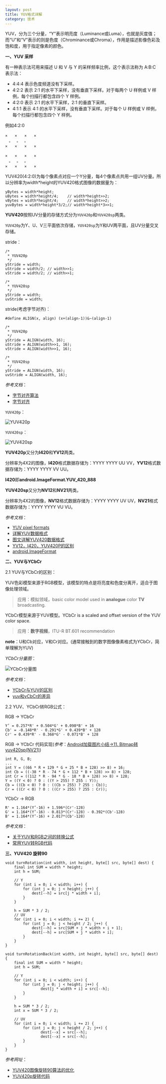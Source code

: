 ```yaml
---
layout: post
title: YUV格式详解
category: 技术
---
```


YUV，分为三个分量，“Y”表示明亮度（Luminance或Luma），也就是灰度值；
而“U”和“V”表示的则是色度（Chrominance或Chroma），作用是描述影像色彩及饱和度，用于指定像素的颜色。

**一、YUV 采样**

有一种表示法可用来描述 U 和 V 与 Y 的采样频率比例，这个表示法称为 A:B:C 表示法：

* 4:4:4 表示色度频道没有下采样。
* 4:2:2 表示 2:1 的水平下采样，没有垂直下采样。对于每两个 U 样例或 V 样例，每个扫描行都包含四个 Y 样例。
* 4:2:0 表示 2:1 的水平下采样，2:1 的垂直下采样。
* 4:1:1 表示 4:1 的水平下采样，没有垂直下采样。对于每个 U 样例或 V 样例，每个扫描行都包含四个 Y 样例。

例如4:2:0

```
×　　×　　×　　×
　。　 。　 。
×　　×　　×　　×

×　　×　　×　　×
　。　 。　 。
×　　×　　×　　×
```

YUV420(4:2:0)为每个像素点对应一个Y分量，每4个像素点共用一组UV分量。所以分辨率为width*height的YUV420格式图像的数据量为：

```
yBytes = width*height;
uBytes = width*height/4;    // width*height>>2;
vBytes = width*height/4;    // width*height>>2;
yuvBytes = width*height*3/2;// width*height*3>>1;
```

**YUV420**按照UV分量的存储方式分为`YUV420p`和`YUV420sp`两类。

`YUV420p`为Y、U、V三平面依次存储，`YUV420sp`为Y和UV两平面，且UV分量交叉存储。

stride：

```
/*
 * YUV420p
 */
yStride = width;
uStride = width/2; // width>>1;
vStride = width/2; // width>>1;

/*
 * YUV420sp
 */
yStride = width;
uvStride = width;
```

stride(考虑字节对齐)：

```
#define ALIGN(x, align) (x+(align-1))&~(align-1)

/*
 * YUV420p
 */
yStride = ALIGN(width, 16);
uStride = ALIGN(width>>1, 16);
vStride = ALIGN(width>>1, 16);

/*
 * YUV420sp
 */
yStride = ALIGN(width, 16);
uvStride = ALIGN(width, 16);
```

*参考文档*：

* [字节对齐算法](http://my.oschina.net/chunquedong/blog/267555 "Markdown")
* [字节对齐](http://sensor.blog.51cto.com/1018471/240230 "Markdown")

`YUV420p`：

![YUV420p](http://img.my.csdn.net/uploads/201208/31/1346422959_6364.png "yuv")

`YUV420sp`：

![YUV420sp](http://img.my.csdn.net/uploads/201208/31/1346422970_2927.png "yuv")

**YUV420p**又分为**I420**和**YV12**两类。

分辨率为4X2的图像，**I420**格式数据存储为：YYYY YYYY UU VV，**YV12**格式数据存储为：YYYY YYYY VV UU。

**I420**即**android.ImageFormat.YUV\_420\_888**

**YUV420sp**又分为**NV12**和**NV21**两类。

分辨率为4X2的图像，**NV12**格式数据存储为：YYYY YYYY UV UV，**NV21**格式数据存储为：YYYY YYYY VU VU。

*参考文档*：

* [YUV pixel formats](http://www.fourcc.org/yuv.php "Markdown")
* [详解YUV数据格式](http://blog.csdn.net/beyond_cn/article/details/12998247 "Markdown")
* [图文详解YUV420数据格式](http://m.blog.csdn.net/blog/mianhuantang848989/30234481 "Markdown")
* [YV12，I420，YUV420P的区别](http://blog.csdn.net/leixiaohua1020/article/details/12234821 "Markdown")
* [android.ImageFormat](http://developer.android.com/reference/android/graphics/ImageFormat.html "Markdown")

**二、YUV与YCbCr**

2.1 YUV与YCbCr的区别：

YUV色彩模型来源于RGB模型，该模型的特点是将亮度和色度分离开，适合于图像处理领域。
> 应用：模拟领域，basic color model used in **analogue** color **TV** broadcasting.
 
YCbCr模型来源于YUV模型。YCbCr is a scaled and offset version of the YUV color space.
> 应用：**数字视频**，ITU-R BT.601 recommendation

**note**：U和Cb对应，V和Cr对应。(通常接触到的数字图像像素格式为YCbCr，简单理解为YUV)

*YCbCr分量图*：

![YCbCr分量图](https://i-msdn.sec.s-msft.com/dynimg/IC676791.png "YCbCr")

*参考文档*：

* [YCbCr与YUV的区别](http://blog.csdn.net/michaelcao1980/article/details/12773183 "Markdown")
* [yuv和yCbCr的差异](http://blog.csdn.net/sunshine1314/article/details/612485 "Markdown")

2.2 YUV、YCbCr转RGB公式：

RGB -> YCbCr

```
Y’ = 0.257*R' + 0.504*G' + 0.098*B' + 16
Cb' = -0.148*R' - 0.291*G' + 0.439*B' + 128
Cr' = 0.439*R' - 0.368*G' - 0.071*B' + 128
```

RGB -> YCbCr 代码实现(*参考*：[Android加载图片小结->11. Bitmap转yuv420sp(NV21)](http://lsclone.github.io/blog/%E6%8A%80%E6%9C%AF/2015/08/18/android-1.html "Markdown"))

```
int R, G, B;
...
int Y = ((66 * R + 129 * G + 25 * B + 128) >> 8) + 16;
int Cb = ((-38 * R - 74 * G + 112 * B + 128) >> 8) + 128;
int Cr = ((112 * R - 94 * G - 18 * B + 128) >> 8) + 128;
Y = ((Y < 0) ? 0 : ((Y > 255) ? 255 : Y));
Cb = ((Cb < 0) ? 0 : ((Cb > 255) ? 255 : Cb));
Cr = ((Cr < 0) ? 0 : ((Cr > 255) ? 255 : Cr));
```

YCbCr -> RGB

```
R' = 1.164*(Y’-16) + 1.596*(Cr'-128)
G' = 1.164*(Y’-16) - 0.813*(Cr'-128) - 0.392*(Cb'-128)
B' = 1.164*(Y’-16) + 2.017*(Cb'-128)
```

*参考文档*：

* [关于YUV和RGB之间的转换公式 ](http://blog.sina.com.cn/s/blog_5713096b0100059i.html "Markdown")
* [常用YUV转RGB代码](http://blog.csdn.net/huiguixian/article/details/17334195 "Markdown")

**三、YUV420 旋转90**

```
void turnRotation(int width, int height, byte[] src, byte[] dest) {
	final int SUM = width * height;
	int h = SUM;

	// Y
	for (int i = 0; i < width; i++) {
		for (int j = 0; j < height; j++) {
			dest[--h] = src[j * width + i];
		}
	}

	h = SUM * 3 / 2;
	// UV
	for (int i = 0; i < width; i += 2) {
		for (int j = 0; j < height / 2; j++) {
			dest[--h] = src[SUM + j * width + i + 1];
			dest[--h] = src[SUM + j * width + i];
		}
	}
}

void turnRotationBack(int width, int height, byte[] src, byte[] dest) {
	final int SUM = width * height;
	int h = SUM;

	// Y
	for (int i = 0; i < width; i++) {
		for (int j = 0; j < height; j++) {
				dest[j * width + i] = src[--h];
		}
	}

	h = SUM * 3 / 2;
	int x = SUM * 3 / 2;

	// UV
	for (int i = 0; i < width; i += 2) {
		for (int j = 0; j < height / 2; j++) {
				dest[--x] = src[--h];
				dest[--x] = src[--h];
		}
	}
}
```

*参考网址*：

* [YUV420图像旋转90算法的优化](http://blog.csdn.net/kl222/article/details/24470305 "Markdown")
* [YUV420p旋转代码](http://blog.csdn.net/chen495810242/article/details/39375443 "Markdown")
